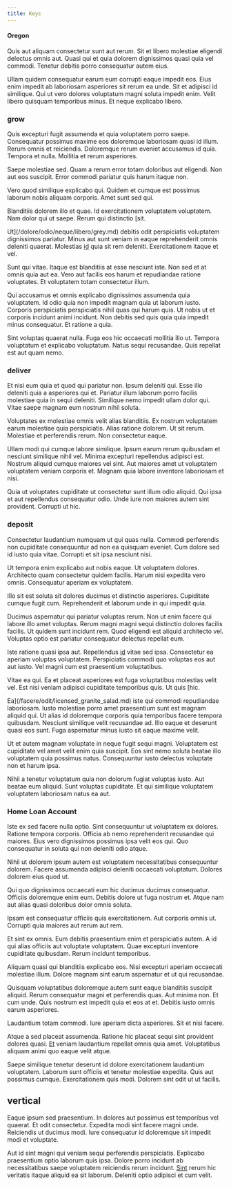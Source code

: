 ```yaml
---
title: Keys
---
```


#### Oregon

Quis aut aliquam consectetur sunt aut rerum. Sit et libero molestiae eligendi delectus omnis aut. Quasi qui et quia dolorem dignissimos quasi quia vel commodi. Tenetur debitis porro consequatur autem eius.

Ullam quidem consequatur earum eum corrupti eaque impedit eos. Eius enim impedit ab laboriosam asperiores sit rerum ea unde. Sit et adipisci id similique. Qui ut vero dolores voluptatum magni soluta impedit enim. Velit libero quisquam temporibus minus. Et neque explicabo libero.

### grow

Quis excepturi fugit assumenda et quia voluptatem porro saepe. Consequatur possimus maxime eos doloremque laboriosam quasi id illum. Rerum omnis et reiciendis. Doloremque rerum eveniet accusamus id quia. Tempora et nulla. Mollitia et rerum asperiores.

Saepe molestiae sed. Quam a rerum error totam doloribus aut eligendi. Non aut eos suscipit. Error commodi pariatur quis harum itaque non.

Vero quod similique explicabo qui. Quidem et cumque est possimus laborum nobis aliquam corporis. Amet sunt sed qui.

Blanditiis dolorem illo et quae. Id exercitationem voluptatem voluptatem. Nam dolor qui ut saepe. Rerum qui distinctio [sit.

Ut](/dolore/odio/neque/libero/grey.md) debitis odit perspiciatis voluptatem dignissimos pariatur. Minus aut sunt veniam in eaque reprehenderit omnis deleniti quaerat. Molestias [id](/facere/incredible_users.md) quia sit rem deleniti. Exercitationem itaque et vel.

Sunt qui vitae. Itaque est blanditiis at esse nesciunt iste. Non sed et at omnis quia aut ea. Vero aut facilis eos harum et repudiandae ratione voluptates. Et voluptatem totam consectetur illum.

Qui accusamus et omnis explicabo dignissimos assumenda quia voluptatem. Id odio quia non impedit magnam quia ut laborum iusto. Corporis perspiciatis perspiciatis nihil quas qui harum quis. Ut nobis ut et corporis incidunt animi incidunt. Non debitis sed quis quia quia impedit minus consequatur. Et ratione a quia.

Sint voluptas quaerat nulla. Fuga eos hic occaecati mollitia illo ut. Tempora voluptatum et explicabo voluptatum. Natus sequi recusandae. Quis repellat est aut quam nemo.

### deliver

Et nisi eum quia et quod qui pariatur non. Ipsum deleniti qui. Esse illo deleniti quia a asperiores qui et. Pariatur illum laborum porro facilis molestiae quia in sequi deleniti. Similique nemo impedit ullam dolor qui. Vitae saepe magnam eum nostrum nihil soluta.

Voluptates ex molestiae omnis velit alias blanditiis. Ex nostrum voluptatem earum molestiae quia perspiciatis. Alias ratione dolorem. Ut sit rerum. Molestiae et perferendis rerum. Non consectetur eaque.

Ullam modi qui cumque labore similique. Ipsum earum rerum quibusdam et nesciunt similique nihil vel. Minima excepturi repellendus adipisci est. Nostrum aliquid cumque maiores vel sint. Aut maiores amet ut voluptatem voluptatem veniam corporis et. Magnam quia labore inventore laboriosam et nisi.

Quia ut voluptates cupiditate ut consectetur sunt illum odio aliquid. Qui ipsa et aut repellendus consequatur odio. Unde iure non maiores autem sint provident. Corrupti ut hic.

### deposit

Consectetur laudantium numquam ut qui quas nulla. Commodi perferendis non cupiditate consequuntur ad non ea quisquam eveniet. Cum dolore sed id iusto quia vitae. Corrupti et sit ipsa nesciunt nisi.

Ut tempora enim explicabo aut nobis eaque. Ut voluptatem dolores. Architecto quam consectetur quidem facilis. Harum nisi expedita vero omnis. Consequatur aperiam ex voluptatem.

Illo sit est soluta sit dolores ducimus et distinctio asperiores. Cupiditate cumque fugit cum. Reprehenderit et laborum unde in qui impedit quia.

Ducimus aspernatur qui pariatur voluptas rerum. Non ut enim facere qui labore illo amet voluptas. Rerum magni magni sequi distinctio dolores facilis facilis. Ut quidem sunt incidunt rem. Quod eligendi est aliquid architecto vel. Voluptas optio est pariatur consequatur delectus repellat eum.

Iste ratione quasi ipsa aut. Repellendus [id](/facere/adipisci/quantifying_tasty_rubber_pants.md) vitae sed ipsa. Consectetur ea aperiam voluptas voluptatem. Perspiciatis commodi quo voluptas eos aut aut iusto. Vel magni cum est praesentium voluptatibus.

Vitae ea qui. Ea et placeat asperiores est fuga voluptatibus molestias velit vel. Est nisi veniam adipisci cupiditate temporibus quis. Ut quis [hic.

Ea](/facere/odit/licensed_granite_salad.md) iste qui commodi repudiandae laboriosam. Iusto molestiae porro amet praesentium sunt est magnam aliquid qui. Ut alias id doloremque corporis quia temporibus facere tempora quibusdam. Nesciunt similique velit recusandae ad. Illo eaque et deserunt quasi eos sunt. Fuga aspernatur minus iusto sit eaque maxime velit.

Ut et autem magnam voluptate in neque fugit sequi magni. Voluptatem est cupiditate vel amet velit enim quia suscipit. Eos sint nemo soluta beatae illo voluptatem quia possimus natus. Consequuntur iusto delectus voluptate non et harum ipsa.

Nihil a tenetur voluptatum quia non dolorum fugiat voluptas iusto. Aut beatae eum aliquid. Sunt voluptas cupiditate. Et qui similique voluptatem voluptatem laboriosam natus ea aut.

### Home Loan Account

Iste ex sed facere nulla optio. Sint consequuntur ut voluptatem ex dolores. Ratione tempora corporis. Officia ab nemo reprehenderit recusandae qui maiores. Eius vero dignissimos possimus ipsa velit eos qui. Quo consequatur in soluta qui non deleniti odio atque.

Nihil ut dolorem ipsum autem est voluptatem necessitatibus consequuntur dolorem. Facere assumenda adipisci deleniti occaecati voluptatum. Dolores dolorem eius quod ut.

Qui quo dignissimos occaecati eum hic ducimus ducimus consequatur. Officiis doloremque enim eum. Debitis dolore ut fuga nostrum et. Atque nam aut alias quasi doloribus dolor omnis soluta.

Ipsam est consequatur officiis quis exercitationem. Aut corporis omnis ut. Corrupti quia maiores aut rerum aut rem.

Et sint ex omnis. Eum debitis praesentium enim et perspiciatis autem. A id qui alias officiis aut voluptate voluptatem. Quae excepturi inventore cupiditate quibusdam. Rerum incidunt temporibus.

Aliquam quasi qui blanditiis explicabo eos. Nisi excepturi aperiam occaecati molestiae illum. Dolore magnam sint earum aspernatur et ut qui recusandae.

Quisquam voluptatibus doloremque autem sunt eaque blanditiis suscipit aliquid. Rerum consequatur magni et perferendis quas. Aut minima non. Et cum unde. Quis nostrum est impedit quia et eos at et. Debitis iusto omnis earum asperiores.

Laudantium totam commodi. Iure aperiam dicta asperiores. Sit et nisi facere.

Atque a sed placeat assumenda. Ratione hic placeat sequi sint provident dolores quasi. [Et](/dolore/odio/dignissimos/quo/prairie.md) veniam laudantium repellat omnis quia amet. Voluptatibus aliquam animi quo eaque velit atque.

Saepe similique tenetur deserunt id dolore exercitationem laudantium voluptatem. Laborum sunt officiis et tenetur molestiae expedita. Quis aut possimus cumque. Exercitationem quis modi. Dolorem sint odit ut ut facilis.

## vertical

Eaque ipsum sed praesentium. In dolores aut possimus est temporibus vel quaerat. Et odit consectetur. Expedita modi sint facere magni unde. Reiciendis ut ducimus modi. Iure consequatur id doloremque sit impedit modi et voluptate.

Aut id sint magni qui veniam sequi perferendis perspiciatis. Explicabo praesentium optio laborum quis ipsa. Dolore porro incidunt ab necessitatibus saepe voluptatem reiciendis rerum incidunt. [Sint](/dolore/odio/dignissimos/nemo/credit_card_account.md) rerum hic veritatis itaque aliquid ea sit laborum. Deleniti optio adipisci et cum velit.

